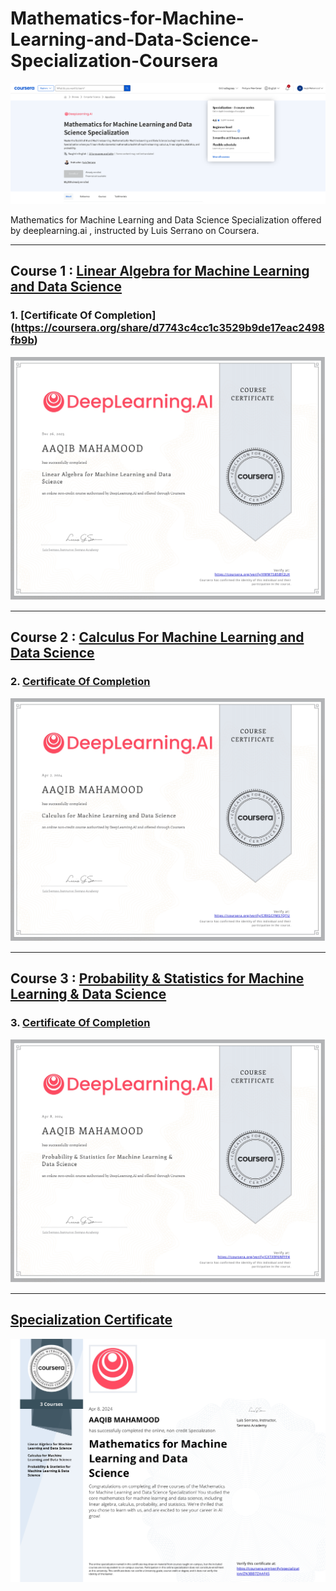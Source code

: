 # Mathematics-for-Machine-Learning-and-Data-Science-Specialization-Coursera
![title-banner](./assets/banner.png)

Mathematics for Machine Learning and Data Science Specialization offered by deeplearning.ai , instructed by Luis Serrano on Coursera.

<hr/>

## Course 1 : [Linear Algebra for Machine Learning and Data Science](https://www.coursera.org/learn/machine-learning-linear-algebra)

### 1. [Certificate Of Completion] (https://coursera.org/share/d7743c4cc1c3529b9de17eac2498fb9b)
![Linear Algebra](./assets/C1.jpg)

<hr/>

## Course 2 : [Calculus For Machine Learning and Data Science](https://www.coursera.org/learn/machine-learning-calculus)
### 2. [Certificate Of Completion](https://coursera.org/share/a1390032dbe67161334412158979b763)
![Calculus](./assets/C2.jpg)

<hr/>

## Course 3 : [Probability & Statistics for Machine Learning & Data Science](https://www.coursera.org/learn/machine-learning-probability-and-statistics)
### 3. [Certificate Of Completion](https://coursera.org/share/59aa71fcc096c94de4a2dcad549ae2f4)
![Calculus](./assets/C3.jpg)

<hr/>

## [Specialization Certificate]([https://coursera.org/share/ea6107e80f98b4d1f05b9263413f39c6](https://coursera.org/share/8a4a3e438aafab73dc7943ec5cc22cdd))
![Specialization](./assets/C.jpg)

